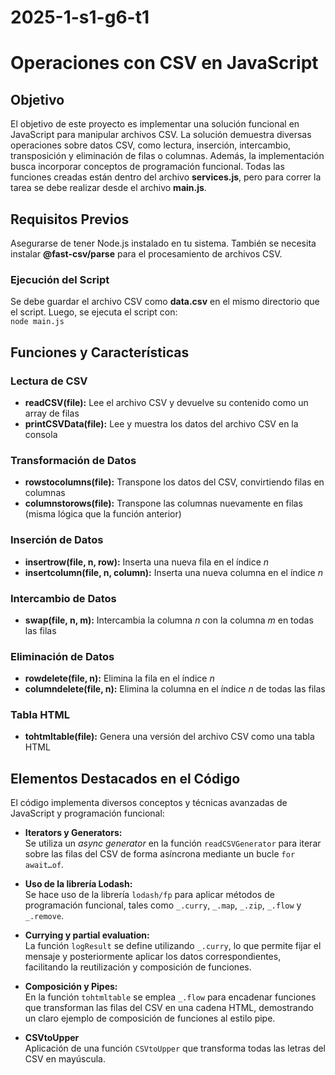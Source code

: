 # 2025-1-s1-g6-t1  
# Operaciones con CSV en JavaScript

## Objetivo
El objetivo de este proyecto es implementar una solución funcional en JavaScript para manipular archivos CSV. La solución demuestra diversas operaciones sobre datos CSV, como lectura, inserción, intercambio, transposición y eliminación de filas o columnas. Además, la implementación busca incorporar conceptos de programación funcional. Todas las funciones creadas están dentro del archivo **services.js**, pero para correr la tarea se debe realizar desde el archivo **main.js**.

## Requisitos Previos
Asegurarse de tener Node.js instalado en tu sistema. También se necesita instalar **@fast-csv/parse** para el procesamiento de archivos CSV.

### Ejecución del Script
Se debe guardar el archivo CSV como **data.csv** en el mismo directorio que el script. Luego, se ejecuta el script con:  
`node main.js`

## Funciones y Características

### Lectura de CSV
- **readCSV(file):** Lee el archivo CSV y devuelve su contenido como un array de filas  
- **printCSVData(file):** Lee y muestra los datos del archivo CSV en la consola

### Transformación de Datos
- **rowstocolumns(file):** Transpone los datos del CSV, convirtiendo filas en columnas  
- **columnstorows(file):** Transpone las columnas nuevamente en filas (misma lógica que la función anterior)

### Inserción de Datos
- **insertrow(file, n, row):** Inserta una nueva fila en el índice *n*  
- **insertcolumn(file, n, column):** Inserta una nueva columna en el índice *n*

### Intercambio de Datos
- **swap(file, n, m):** Intercambia la columna *n* con la columna *m* en todas las filas

### Eliminación de Datos
- **rowdelete(file, n):** Elimina la fila en el índice *n*  
- **columndelete(file, n):** Elimina la columna en el índice *n* de todas las filas

### Tabla HTML
- **tohtmltable(file):** Genera una versión del archivo CSV como una tabla HTML

## Elementos Destacados en el Código

El código implementa diversos conceptos y técnicas avanzadas de JavaScript y programación funcional:

- **Iterators y Generators:**  
  Se utiliza un *async generator* en la función `readCSVGenerator` para iterar sobre las filas del CSV de forma asíncrona mediante un bucle `for await…of`.

- **Uso de la librería Lodash:**  
  Se hace uso de la librería `lodash/fp` para aplicar métodos de programación funcional, tales como `_.curry`, `_.map`, `_.zip`, `_.flow` y `_.remove`.

- **Currying y partial evaluation:**  
  La función `logResult` se define utilizando `_.curry`, lo que permite fijar el mensaje y posteriormente aplicar los datos correspondientes, facilitando la reutilización y composición de funciones.

- **Composición y Pipes:**  
  En la función `tohtmltable` se emplea `_.flow` para encadenar funciones que transforman las filas del CSV en una cadena HTML, demostrando un claro ejemplo de composición de funciones al estilo pipe.

- **CSVtoUpper**  
  Aplicación de una función `CSVtoUpper` que transforma todas las letras del CSV en mayúscula.


